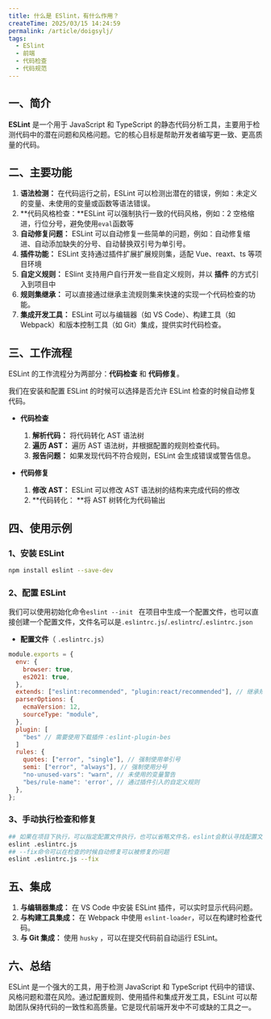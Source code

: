 ```yaml
---
title: 什么是 ESlint，有什么作用？
createTime: 2025/03/15 14:24:59
permalink: /article/doigsylj/
tags:
  - ESlint
  - 前端
  - 代码检查
  - 代码规范
---
```


## 一、简介

**ESLint** 是一个用于 JavaScript 和 TypeScript 的静态代码分析工具，主要用于检测代码中的潜在问题和风格问题。它的核心目标是帮助开发者编写更一致、更高质量的代码。

## 二、主要功能

1. **语法检测：** 在代码运行之前，ESLint 可以检测出潜在的错误，例如：未定义的变量、未使用的变量或函数等语法错误。
2. **代码风格检查：**ESLint 可以强制执行一致的代码风格，例如：2 空格缩进，行位分号，避免使用`eval`函数等
3. **自动修复问题：** ESLint 可以自动修复一些简单的问题，例如：自动修复缩进、自动添加缺失的分号、自动替换双引号为单引号。
4. **插件功能：** ESLint 支持通过插件扩展扩展规则集，适配 Vue、reaxt、ts 等项目环境
5. **自定义规则：** ESlint 支持用户自行开发一些自定义规则，并以 **插件** 的方式引入到项目中
6. **规则集继承：** 可以直接通过继承主流规则集来快速的实现一个代码检查的功能。
7. **集成开发工具：** ESLint 可以与编辑器（如 VS Code）、构建工具（如 Webpack）和版本控制工具（如 Git）集成，提供实时代码检查。

## 三、工作流程

ESLint 的工作流程分为两部分：**代码检查** 和 **代码修复**。

我们在安装和配置 ESLint 的时候可以选择是否允许 ESLint 检查的时候自动修复代码。

- **代码检查**

  1. **解析代码：** 将代码转化 AST 语法树
  2. **遍历 AST：** 遍历 AST 语法树，并根据配置的规则检查代码。
  3. **报告问题：** 如果发现代码不符合规则，ESLint 会生成错误或警告信息。

- **代码修复**
  1. **修改 AST：** ESLint 可以修改 AST 语法树的结构来完成代码的修改
  2. **代码转化： **将 AST 树转化为代码输出

## 四、使用示例

### 1、安装 ESLint

```bash
npm install eslint --save-dev
```

### 2、配置 ESLint

我们可以使用初始化命令`eslint --init ` 在项目中生成一个配置文件，也可以直接创建一个配置文件，文件名可以是`.eslintrc.js`/`.eslintrc`/`.eslintrc.json`

- **配置文件**（ `.eslintrc.js`）

```javascript
module.exports = {
  env: {
    browser: true,
    es2021: true,
  },
  extends: ["eslint:recommended", "plugin:react/recommended"], // 继承规则集
  parserOptions: {
    ecmaVersion: 12,
    sourceType: "module",
  },
  plugin: [
    "bes" // 需要使用下载插件：eslint-plugin-bes
  ]
  rules: {
    quotes: ["error", "single"], // 强制使用单引号
    semi: ["error", "always"], // 强制使用分号
    "no-unused-vars": "warn", // 未使用的变量警告
    "bes/rule-name": 'error', // 通过插件引入的自定义规则
  },
};
```

### 3、手动执行检查和修复

```bash
## 如果在项目下执行，可以指定配置文件执行，也可以省略文件名，eslint会默认寻找配置文件
eslint .eslintrc.js
## --fix命令可以在检查的时候自动修复可以被修复的问题
eslint .eslintrc.js --fix
```

## 五、集成

1. **与编辑器集成：** 在 VS Code 中安装 ESLint 插件，可以实时显示代码问题。
2. **与构建工具集成：** 在 Webpack 中使用 `eslint-loader`，可以在构建时检查代码。
3. **与 Git 集成：** 使用 `husky` ，可以在提交代码前自动运行 ESLint。

## 六、总结

ESLint 是一个强大的工具，用于检测 JavaScript 和 TypeScript 代码中的错误、风格问题和潜在风险。通过配置规则、使用插件和集成开发工具，ESLint 可以帮助团队保持代码的一致性和高质量。它是现代前端开发中不可或缺的工具之一。
